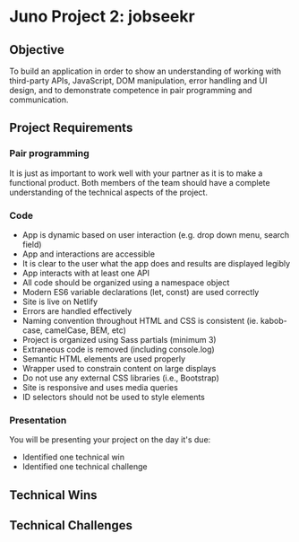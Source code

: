 # Juno Project 2: jobseekr

## Objective

To build an application in order to show an understanding of working with third-party APIs, JavaScript, DOM manipulation, error handling and UI design, and to demonstrate competence in pair programming and communication.

## Project Requirements

### Pair programming
It is just as important to work well with your partner as it is to make a functional product. Both members of the team should have a complete understanding of the technical aspects of the project.

### Code
- App is dynamic based on user interaction (e.g. drop down menu, search field)
- App and interactions are accessible
- It is clear to the user what the app does and results are displayed legibly
- App interacts with at least one API
- All code should be organized using a namespace object
- Modern ES6 variable declarations (let, const) are used correctly
- Site is live on Netlify
- Errors are handled effectively
- Naming convention throughout HTML and CSS is consistent (ie. kabob-case, camelCase, BEM, etc)
- Project is organized using Sass partials (minimum 3)
- Extraneous code is removed (including console.log)
- Semantic HTML elements are used properly
- Wrapper used to constrain content on large displays
- Do not use any external CSS libraries (i.e., Bootstrap)
- Site is responsive and uses media queries
- ID selectors should not be used to style elements

### Presentation
You will be presenting your project on the day it's due:
- Identified one technical win
- Identified one technical challenge

## Technical Wins 

## Technical Challenges